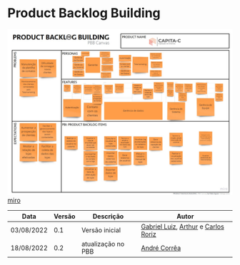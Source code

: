 # Product Backlog Building

![PBB](./imagens/pbb.jpg)
[miro](https://miro.com/app/board/uXjVOhFomxU=/?share_link_id=882216358161)

| Data       | Versão | Descrição          | Autor                                                                                                                                            |
| ---------- | ------ | ------------------ | ------------------------------------------------------------------------------------------------------------------------------------------------ |
| 03/08/2022 | 0.1    | Versão inicial     | [Gabriel Luiz](https://github.com/ggomesbr), [Arthur](https://github.com/ArthurFerreiraRodrigues) e [Carlos Roriz](https://github.com/caduroriz) |
| 18/08/2022 | 0.2    | atualização no PBB | [André Corrêa](https://github.com/dartmol203)                                                                                                    |

